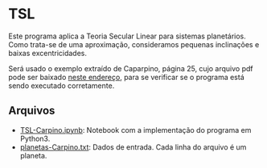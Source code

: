 # TSL
Este programa aplica a Teoria Secular Linear para sistemas planetários.
Como trata-se de uma aproximação, consideramos pequenas inclinações e
baixas excentricidades.

Será usado o exemplo extraído de Caparpino, página 25, cujo arquivo pdf pode ser baixado [neste endereço](http://www.brera.mi.astro.it/~carpino/didattica/lagrange.pdf), para se verificar se o programa está sendo executado corretamente.

## Arquivos
* [TSL-Carpino.ipynb](https://github.com/DeSouzaSR/TSL/blob/master/TSL-Carpino.ipynb): Notebook com a implementação do programa em Python3. 
* [planetas-Carpino.txt](https://github.com/DeSouzaSR/TSL/blob/master/planetas-Carpino.txt): Dados de entrada. Cada linha do arquivo é um planeta.
